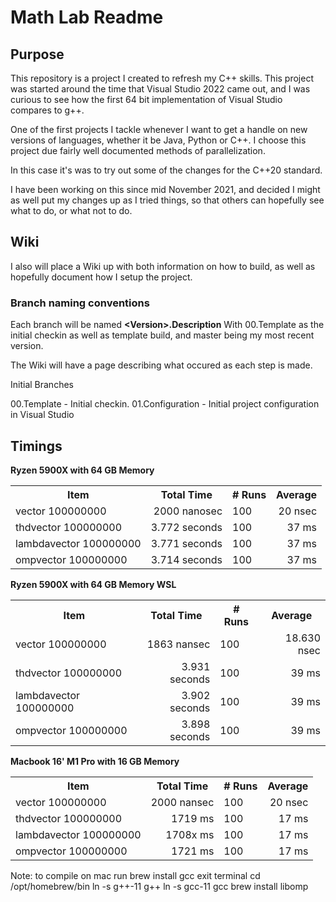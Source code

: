 # Math Lab Readme

## Purpose
This repository is a project I created to refresh my C++ skills.  This project was started around the time that Visual Studio 2022 came out, and I was curious to see how the first 64 bit implementation of Visual Studio compares to g++.

One of the first projects I tackle whenever I want to get a handle on new versions of languages, whether it be Java, Python or C++. I choose this project due fairly well documented methods of parallelization.

In this case it's was to try out some of the changes for the C++20 standard.

I have been working on this since mid November 2021, and decided I might as well put my changes up as I tried things, so that others can hopefully see what to do, or what not to do.

## Wiki

I also will place a Wiki up with both information on how to build, as well as hopefully document how I setup the project.

### Branch naming conventions

Each branch will be named **&lt;Version>.Description** With 00.Template as the initial checkin as well as template build, and master being my most recent version.

The Wiki will have a page describing what occured as each step is made.

Initial Branches

00.Template - Initial checkin.
01.Configuration - Initial project configuration in Visual Studio


## Timings

**Ryzen 5900X with 64 GB Memory**

<table>
<tr><th>Item</th><th>Total Time</th><th># Runs</th><th>Average</th></th>
<tr><td>vector 100000000</td><td style="text-align:right">2000 nanosec</td><td>100</td><td style="text-align:right">20 nsec</td></tr>
<tr><td>thdvector 100000000</td><td style="text-align:right">3.772 seconds</td><td>100</td><td style="text-align:right">37 ms</td></tr>
<tr><td>lambdavector 100000000</td><td style="text-align:right">3.771 seconds</td><td>100</td><td style="text-align:right">37 ms</td></tr>
<td>ompvector 100000000</td><td style="text-align:right">3.714 seconds</td><td>100</td><td style="text-align:right">37 ms</td></tr>
</table>


**Ryzen 5900X with 64 GB Memory WSL**

<table>
<tr><th>Item</th><th>Total Time</th><th># Runs</th><th>Average</th></th>
<tr><td>vector 100000000</td><td style="text-align:right">1863 nansec</td><td>100</td><td style="text-align:right">18.630 nsec</td></tr>
<tr><td>thdvector 100000000</td><td style="text-align:right">3.931 seconds</td><td>100</td><td style="text-align:right">39 ms</td></tr>
<tr><td>lambdavector 100000000</td><td style="text-align:right">3.902 seconds</td><td>100</td><td style="text-align:right">39 ms</td></tr>
<td>ompvector 100000000</td><td style="text-align:right">3.898 seconds</td><td>100</td><td style="text-align:right">39 ms</td></tr>
</table>

**Macbook 16' M1 Pro with 16 GB Memory**

<table>
<tr><th>Item</th><th>Total Time</th><th># Runs</th><th>Average</th></th>
<tr><td>vector 100000000</td><td style="text-align:right">2000 nansec</td><td>100</td><td style="text-align:right">20 nsec</td></tr>
<tr><td>thdvector 100000000</td><td style="text-align:right">1719 ms</td><td>100</td><td style="text-align:right">17 ms</td></tr>
<tr><td>lambdavector 100000000</td><td style="text-align:right">1708x ms</td><td>100</td><td style="text-align:right">17 ms</td></tr>
<td>ompvector 100000000</td><td style="text-align:right">1721 ms</td><td>100</td><td style="text-align:right">17 ms</td></tr>
</table>

Note: to compile on mac run
brew install gcc
exit terminal
cd /opt/homebrew/bin
ln -s g++-11 g++
ln -s gcc-11 gcc
brew install libomp
